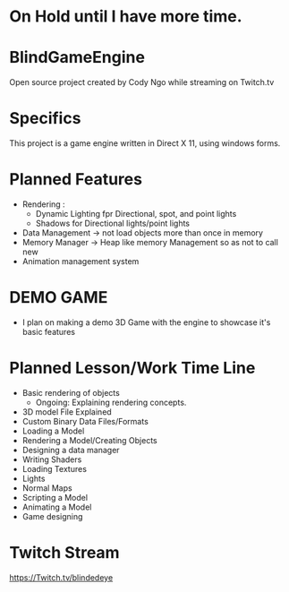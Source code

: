 # On Hold until I have more time.

# BlindGameEngine
Open source project created by Cody Ngo while streaming on Twitch.tv


# Specifics
This project is a game engine written in Direct X 11, using windows forms.

# Planned Features
- Rendering :
    - Dynamic Lighting fpr Directional, spot, and point lights 
    - Shadows for Directional lights/point lights
- Data Management -> not load objects more than once in memory
- Memory Manager -> Heap like memory Management so as not to call new
- Animation management system


# DEMO GAME
- I plan on making a demo 3D Game with the engine to showcase it's basic features


# Planned Lesson/Work Time Line
- Basic rendering of objects
  - Ongoing: Explaining rendering concepts.
- 3D model File Explained
- Custom Binary Data Files/Formats
- Loading a Model
- Rendering a Model/Creating Objects
- Designing a data manager
- Writing Shaders
- Loading Textures
- Lights
- Normal Maps
- Scripting a Model
- Animating a Model
- Game designing

# Twitch Stream
https://Twitch.tv/blindedeye

